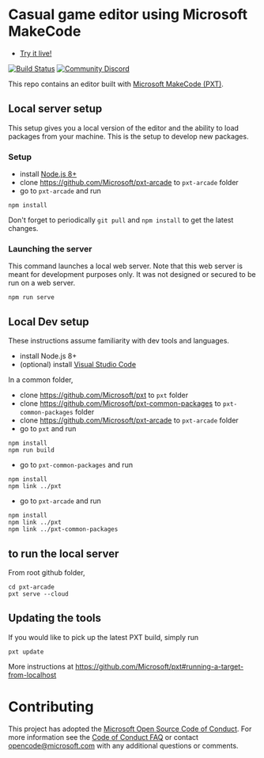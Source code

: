 # Casual game editor using Microsoft MakeCode 

* [Try it live!](https://arcade.makecode.com)

[![Build Status](https://travis-ci.org/Microsoft/pxt-arcade.svg?branch=master)](https://travis-ci.org/Microsoft/pxt-arcade)
[![Community Discord](https://img.shields.io/discord/448979533891371018.svg)](https://aka.ms/makecodecommunity)

This repo contains an editor built with [Microsoft MakeCode (PXT)](https://github.com/Microsoft/pxt). 

## Local server setup

This setup gives you a local version of the editor and the ability to load packages from your machine. This is the setup to develop new packages.

### Setup

* install [Node.js 8+](https://nodejs.org/en/download/)
* clone https://github.com/Microsoft/pxt-arcade to ``pxt-arcade`` folder
* go to ``pxt-arcade`` and run

```
npm install
```

Don't forget to periodically ``git pull`` and ``npm install`` to get the latest changes.

### Launching the server

This command launches a local web server. Note that this web server is meant for development purposes only. It was not designed or secured to be run on a web server.

```
npm run serve
```

## Local Dev setup

These instructions assume familiarity with dev tools and languages.

* install Node.js 8+
* (optional) install [Visual Studio Code](https://code.visualstudio.com/)

In a common folder,

* clone https://github.com/Microsoft/pxt to ``pxt`` folder
* clone https://github.com/Microsoft/pxt-common-packages to ``pxt-common-packages`` folder
* clone https://github.com/Microsoft/pxt-arcade to ``pxt-arcade`` folder
* go to ``pxt`` and run

```
npm install
npm run build
```

* go to ``pxt-common-packages`` and run

```
npm install
npm link ../pxt
```

* go to ``pxt-arcade`` and run

```
npm install
npm link ../pxt
npm link ../pxt-common-packages
```

## to run the local server

From root github folder,

```
cd pxt-arcade
pxt serve --cloud
```

## Updating the tools

If you would like to pick up the latest PXT build, simply run
```
pxt update
```

More instructions at https://github.com/Microsoft/pxt#running-a-target-from-localhost 


# Contributing

This project has adopted the [Microsoft Open Source Code of Conduct](https://opensource.microsoft.com/codeofconduct/). For more information see the [Code of Conduct FAQ](https://opensource.microsoft.com/codeofconduct/faq/) or contact [opencode@microsoft.com](mailto:opencode@microsoft.com) with any additional questions or comments.
